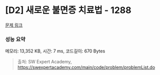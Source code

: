 # [D2] 새로운 불면증 치료법 - 1288 

[문제 링크](https://swexpertacademy.com/main/code/problem/problemDetail.do?contestProbId=AV18_yw6I9MCFAZN) 

### 성능 요약

메모리: 13,352 KB, 시간: 7 ms, 코드길이: 670 Bytes



> 출처: SW Expert Academy, https://swexpertacademy.com/main/code/problem/problemList.do